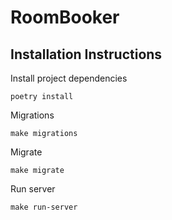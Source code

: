 # RoomBooker

## Installation Instructions
Install project dependencies
```
poetry install
```
Migrations
```
make migrations
```
Migrate
```
make migrate
```
Run server
```
make run-server
```

